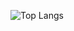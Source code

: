 ![Top Langs](https://github-readme-stats.vercel.app/api/top-langs/?username=felipemagrassi&langs_count=8&layout=donut-vertical&size_weight=0.8&count_weight=0.2)

